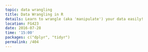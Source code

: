 ```yaml
---
topic: data wrangling
title: Data Wrangling in R
details: Learn to wrangle (aka 'manipulate') your data easily!
location: FG423
date: 2016-07-28
time: '15:00'
packages: c("dplyr", "tidyr")
permalink: /404
---
```

